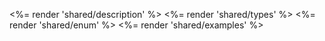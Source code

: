 <%= render 'shared/description' %>
<%= render 'shared/types' %>
<%= render 'shared/enum' %>
<%= render 'shared/examples' %>
